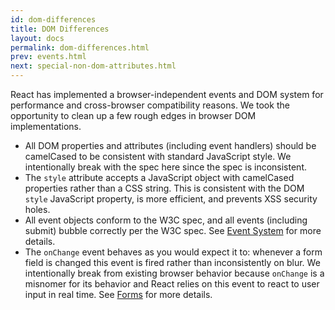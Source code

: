 ```yaml
---
id: dom-differences
title: DOM Differences
layout: docs
permalink: dom-differences.html
prev: events.html
next: special-non-dom-attributes.html
---
```


React has implemented a browser-independent events and DOM system for performance and cross-browser compatibility reasons. We took the opportunity to clean up a few rough edges in browser DOM implementations.

* All DOM properties and attributes (including event handlers) should be camelCased to be consistent with standard JavaScript style. We intentionally break with the spec here since the spec is inconsistent.
* The `style` attribute accepts a JavaScript object with camelCased properties rather than a CSS string. This is consistent with the DOM `style` JavaScript property, is more efficient, and prevents XSS security holes.
* All event objects conform to the W3C spec, and all events (including submit) bubble correctly per the W3C spec. See [Event System](events.html) for more details.
* The `onChange` event behaves as you would expect it to: whenever a form field is changed this event is fired rather than inconsistently on blur. We intentionally break from existing browser behavior because `onChange` is a misnomer for its behavior and React relies on this event to react to user input in real time. See [Forms](forms.html) for more details.

